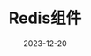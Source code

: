 ---
title: Redis组件
date: 2023-12-20
categories:
  - 大数据
  - 大数据NoSQL、Kafka和ELK技术实践
tags:
  - 大数据
---